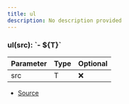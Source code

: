 ```yaml
---
title: ul
description: No description provided
---
```



### ul(src): \`\- \$\{T}\`

| Parameter | Type | Optional |
| ----------- | ----------- | ----------- |
| src | T | ❌ |


- [Source](https://github.com/neplextech/micro-docgen/blob/38358ca74767eba2bb03bd633518726d6b884070/src/utils/md.ts#L74)